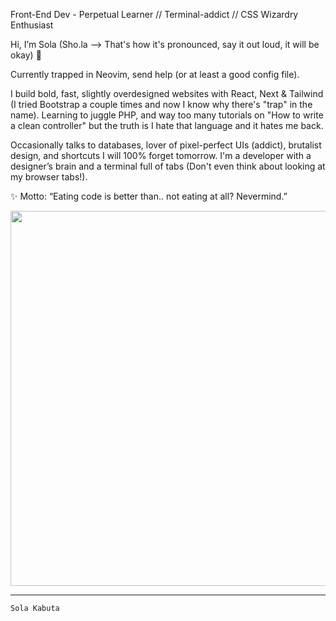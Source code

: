 Front-End Dev - Perpetual Learner  // Terminal-addict // CSS Wizardry Enthusiast

Hi, I’m Sola (Sho.la  --> That's how it's pronounced, say it out loud, it will be okay) 👋

Currently trapped in Neovim, send help (or at least a good config file).

I build bold, fast, slightly overdesigned websites with React, Next & Tailwind (I tried Bootstrap a couple times and now I know why there's "trap" in the name).
Learning to juggle PHP, and way too many tutorials on "How to write a clean controller" but the truth is I hate that language and it hates me back.

Occasionally talks to databases, lover of pixel-perfect UIs (addict), brutalist design, and shortcuts I will 100% forget tomorrow.
I'm a developer with a designer’s brain and a terminal full of tabs (Don't even think about looking at my browser tabs!).

✨ Motto: “Eating code is better than.. not eating at all? Nevermind.”


<a href="https://github.com/anuraghazra/github-readme-stats">
  <img height=600 align="center" src="https://github-readme-stats.vercel.app/api?username=SolaKabuta&theme=blueberry&hide_border=true&include_all_commits=true&count_private=false" />
</a>




---



```console
Sola Kabuta
```
